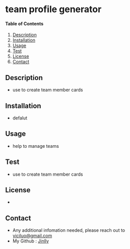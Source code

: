 # team profile generator

#### Table of Contents
1. [Description](#description)
2. [Installation](#installation)
3. [Usage](#usage)
6. [Test](#test)
7. [License](#license)
8. [Contact](#contact)
## Description
* use to create team member cards 
## Installation
* defalut 
## Usage
* help to manage teams
## Test
* use to create team member cards 
## License
* 
## Contact
* Any additional infomation needed, please reach out to yiciluo@gmail.com
* My Github : [Jinlly](http://github.com/Jinlly)
